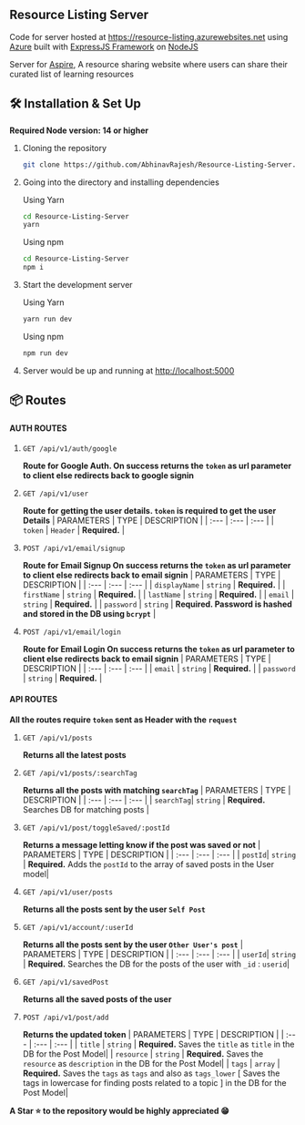 ## Resource Listing Server

<p>Code for server hosted at <a href="https://resource-listing.azurewebsites.net" target="_blank">https://resource-listing.azurewebsites.net</a> using <a href="https://azure.microsoft.com/" target="_blank">Azure</a> built with <a href="https://expressjs.com/" target="_blank">ExpressJS Framework</a> on <a href="https://nodejs.org/en/" target="_blank">NodeJS<a/></p>

<p>Server for <a href="https://resourcelisting.netlify.app" target="_blank">Aspire</a>, A resource sharing website where users can share their curated list of learning resources</p>

## 🛠 Installation & Set Up

<b>Required Node version: 14 or higher</b>

1. Cloning the repository

   ```sh
   git clone https://github.com/AbhinavRajesh/Resource-Listing-Server.git
   ```

2. Going into the directory and installing dependencies

   Using Yarn
   ```sh
   cd Resource-Listing-Server
   yarn
   ```
   
   Using npm
   ```sh
   cd Resource-Listing-Server
   npm i
   ```

3. Start the development server

    Using Yarn
   ```sh
   yarn run dev
   ```
   
   Using npm
   ```sh
   npm run dev
   ```
   
4. Server would be up and running at <a href="http://localhost:5000">http://localhost:5000</a>
   
   
## 📦 Routes

#### AUTH ROUTES

1.  ```http 
    GET /api/v1/auth/google
    ```
    **Route for Google Auth. On success returns the `token` as url parameter to client else redirects back to google signin**
    
2.  ```http
    GET /api/v1/user
    ```
    **Route for getting the user details. `token` is required to get the user Details**
    | PARAMETERS | TYPE     | DESCRIPTION |
    | :---       | :---     | :---        |
    | `token` | `Header` | **Required.** |
    
3.  ```http 
    POST /api/v1/email/signup 
    ```
    **Route for Email Signup On success returns the `token` as url parameter to client else redirects back to email signin**
    | PARAMETERS | TYPE     | DESCRIPTION |
    | :---       | :---     | :---        |
    | `displayName` | `string` | **Required.** |
    | `firstName` | `string` | **Required.** |
    | `lastName` | `string` | **Required.** |
    | `email` | `string` | **Required.** |
    | `password` | `string` | **Required. Password is hashed and stored in the DB using `bcrypt`** |
    
    
4.  ```http
    POST /api/v1/email/login
    ```
    **Route for Email Login On success returns the `token` as url parameter to client else redirects back to email signin**
    | PARAMETERS | TYPE     | DESCRIPTION |
    | :---       | :---     | :---        |
    | `email` | `string` | **Required.** |
    | `password` | `string` | **Required.** |



#### API ROUTES

**All the routes require `token` sent as Header with the `request`**


1.  ```http 
    GET /api/v1/posts
    ```
    **Returns all the latest posts**
2.  ```http 
    GET /api/v1/posts/:searchTag   
    ```
    **Returns all the posts with matching `searchTag`**
    | PARAMETERS | TYPE     | DESCRIPTION |
    | :---       | :---     | :---        |
    | `searchTag`| `string` | **Required.** Searches DB for matching posts |

3.  ```http 
    GET /api/v1/post/toggleSaved/:postId
    ```
    **Returns a message letting know if the post was saved or not**
    | PARAMETERS | TYPE     | DESCRIPTION |
    | :---       | :---     | :---        |
    | `postId`| `string` | **Required.** Adds the `postId` to the array of saved posts in the User model|

4.  ```http   
    GET /api/v1/user/posts
    ```
    **Returns all the posts sent by the user `Self Post`**

5.  ```http 
    GET /api/v1/account/:userId
    ```
    **Returns all the posts sent by the user `Other User's post`**
    | PARAMETERS | TYPE     | DESCRIPTION |
    | :---       | :---     | :---        |
    | `userId`| `string` | **Required.** Searches the DB for the posts of the user with `_id` : `userid`|
    
6.  ```http 
    GET /api/v1/savedPost
    ```
    **Returns all the saved posts of the user**
    
7.  ```http 
    POST /api/v1/post/add
    ```
    **Returns the updated token**
    | PARAMETERS | TYPE     | DESCRIPTION |
    | :---       | :---     | :---        |
    | `title`    | `string` | **Required.** Saves the `title` as `title` in the DB for the Post Model|
    | `resource` | `string` | **Required.** Saves the `resource` as `description` in the DB for the Post Model|
    | `tags`    | `array` | **Required.** Saves the `tags` as `tags` and also as `tags_lower` [ Saves the tags in lowercase for finding posts related to a topic ] in the DB for the Post Model|
    
    
**A Star ⭐ to the repository would be highly appreciated 😁** 
